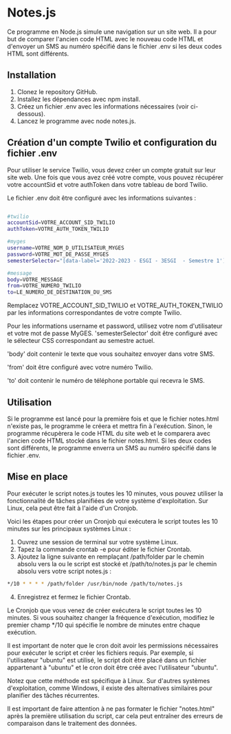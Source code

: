 # Notes.js

Ce programme en Node.js simule une navigation sur un site web. Il a pour but de comparer l'ancien code HTML avec le nouveau code HTML et d'envoyer un SMS au numéro spécifié dans le fichier .env si les deux codes HTML sont différents.
## Installation
1. Clonez le repository GitHub.
2. Installez les dépendances avec npm install.
3. Créez un fichier .env avec les informations nécessaires (voir ci-dessous).
4. Lancez le programme avec node notes.js.

## Création d'un compte Twilio et configuration du fichier .env

Pour utiliser le service Twilio, vous devez créer un compte gratuit sur leur site web. Une fois que vous avez créé votre compte, vous pouvez récupérer votre accountSid et votre authToken dans votre tableau de bord Twilio.

Le fichier .env doit être configuré avec les informations suivantes :

```bash

#twilio
accountSid=VOTRE_ACCOUNT_SID_TWILIO
authToken=VOTRE_AUTH_TOKEN_TWILIO

#myges
username=VOTRE_NOM_D_UTILISATEUR_MYGES
password=VOTRE_MOT_DE_PASSE_MYGES
semesterSelector="[data-label='2022-2023 - ESGI - 3ESGI  - Semestre 1']"

#message
body=VOTRE_MESSAGE
from=VOTRE_NUMERO_TWILIO
to=LE_NUMERO_DE_DESTINATION_DU_SMS
```
Remplacez VOTRE_ACCOUNT_SID_TWILIO et VOTRE_AUTH_TOKEN_TWILIO par les informations correspondantes de votre compte Twilio.

Pour les informations username et password, utilisez votre nom d'utilisateur et votre mot de passe MyGES.
'semesterSelector' doit être configuré avec le sélecteur CSS correspondant au semestre actuel.

'body' doit contenir le texte que vous souhaitez envoyer dans votre SMS.

'from' doit être configuré avec votre numéro Twilio.

'to' doit contenir le numéro de téléphone portable qui recevra le SMS.

## Utilisation

Si le programme est lancé pour la première fois et que le fichier notes.html n'existe pas, le programme le créera et mettra fin à l'exécution. Sinon, le programme récupèrera le code HTML du site web et le comparera avec l'ancien code HTML stocké dans le fichier notes.html. Si les deux codes sont différents, le programme enverra un SMS au numéro spécifié dans le fichier .env.

## Mise en place

Pour exécuter le script notes.js toutes les 10 minutes, vous pouvez utiliser la fonctionnalité de tâches planifiées de votre système d'exploitation. Sur Linux, cela peut être fait à l'aide d'un Cronjob.

Voici les étapes pour créer un Cronjob qui exécutera le script toutes les 10 minutes sur les principaux systèmes Linux :

1. Ouvrez une session de terminal sur votre système Linux.
2. Tapez la commande crontab -e pour éditer le fichier Crontab.
3. Ajoutez la ligne suivante en remplaçant /path/folder par le chemin absolu vers la ou le script est stocké et /path/to/notes.js par le chemin absolu vers votre script notes.js :

```bash
*/10 * * * * /path/folder /usr/bin/node /path/to/notes.js
```

4. Enregistrez et fermez le fichier Crontab.

Le Cronjob que vous venez de créer exécutera le script toutes les 10 minutes. Si vous souhaitez changer la fréquence d'exécution, modifiez le premier champ */10 qui spécifie le nombre de minutes entre chaque exécution.

Il est important de noter que le cron doit avoir les permissions nécessaires pour exécuter le script et créer les fichiers requis. Par exemple, si l'utilisateur "ubuntu" est utilisé, le script doit être placé dans un fichier appartenant à "ubuntu" et le cron doit être créé avec l'utilisateur "ubuntu".

Notez que cette méthode est spécifique à Linux. Sur d'autres systèmes d'exploitation, comme Windows, il existe des alternatives similaires pour planifier des tâches récurrentes.

Il est important de faire attention à ne pas formater le fichier "notes.html" après la première utilisation du script, car cela peut entraîner des erreurs de comparaison dans le traitement des données. 